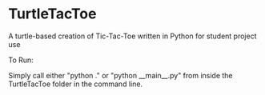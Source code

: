 # TurtleTacToe
A turtle-based creation of Tic-Tac-Toe written in Python for student project use

To Run:

Simply call either "python ." or "python \_\_main\_\_.py" from inside the TurtleTacToe folder in the command line.
